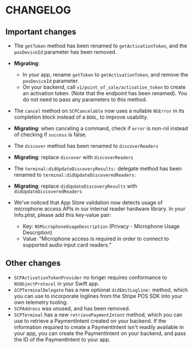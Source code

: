 # CHANGELOG

## Important changes
- The `getToken` method has been renamed to `getActivationToken`, and the `posDeviceId` parameter has been removed.
- **Migrating**:
  - In your app, rename `getToken` to `getActivationToken`, and remove the `posDeviceId` parameter.
  - On your backend, call `v1/point_of_sale/activation_token` to create an activation token. (Note that the endpoint has been renamed). You do not need to pass any parameters to this method.

- The `cancel` method on `SCPCancelable` now uses a nullable `NSError` in its completion block instead of a `BOOL`, to improve usability.
- **Migrating**: when canceling a command, check if `error` is non-nil instead of checking if `success` is false.

- The `discover` method has been renamed to `discoverReaders`
- **Migrating**: replace `discover` with `discoverReaders`

- The `terminal:didUpdateDiscoveryResults:` delegate method has been renamed to `terminal:didUpdateDiscoveredReaders:`
- **Migrating**: replace `didUpdateDiscoveryResults` with `didUpdateDiscoveredReaders`

- We've noticed that App Store validation now detects usage of microphone access APIs in our internal reader hardware library. In your Info.plist, please add this key-value pair:
  - Key: `NSMicrophoneUsageDescription` (Privacy - Microphone Usage Description)
  - Value: "Microphone access is required in order to connect to supported audio input card readers."

## Other changes
- `SCPActivationTokenProvider` no longer requires conformance to `NSObjectProtocol` in your Swift app.
- `SCPTerminalDelegate` has a new optional `didEmitLogline:` method, which you can use to incorporate loglines from the Stripe POS SDK into your own telemetry tooling.
- `SCPAddress` was unused, and has been removed.
- `SCPTerminal` has a new `retrievePaymentIntent` method, which you can use to retrieve a PaymentIntent created on your backend. If the information required to create a PaymentIntent isn't readily available in your app, you can create the PaymentIntent on your backend, and pass the ID of the PaymentIntent to your app.

